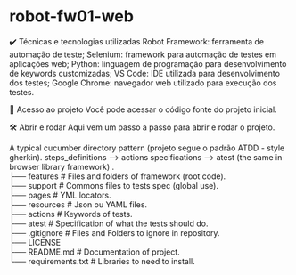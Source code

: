 # robot-fw01-web

✔️ Técnicas e tecnologias utilizadas
Robot Framework: ferramenta de automação de teste;
Selenium: framework para automação de testes em aplicações web;
Python: linguagem de programação para desenvolvimento de keywords customizadas;
VS Code: IDE utilizada para desenvolvimento dos testes;
Google Chrome: navegador web utilizado para execução dos testes.

📁 Acesso ao projeto
Você pode acessar o código fonte do projeto inicial.

🛠️ Abrir e rodar 
Aqui vem um passo a passo para abrir e rodar o projeto.

A typical cucumber directory pattern (projeto segue o padrão ATDD - style gherkin).
steps_definitions --> actions
specifications --> atest (the same in browser library framework)
 .  
          ├── features                 # Files and folders of framework (root code).  
            ├── support                # Commons files to tests spec (global use).  
               ├── pages               # YML locators.  
               ├── resources           # Json ou YAML files.  
            ├── actions                # Keywords of tests.  
            ├── atest                  # Specification of what the tests should do.  
          ├── .gitignore              # Files and Folders to ignore in repository.  
          ├── LICENSE  
          ├── README.md               # Documentation of project.  
          └── requirements.txt        # Libraries to need to install.  
